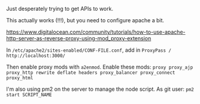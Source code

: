 Just desperately trying to get APIs to work.

This actually works (!!!), but you need to configure apache a bit.

https://www.digitalocean.com/community/tutorials/how-to-use-apache-http-server-as-reverse-proxy-using-mod_proxy-extension

In `/etc/apache2/sites-enabled/CONF-FILE.conf`, add in `ProxyPass / http://localhost:3000/`

Then enable proxy mods with `a2enmod`. Enable these mods: `proxy proxy_ajp proxy_http rewrite deflate headers proxy_balancer proxy_connect proxy_html`

I'm also using pm2 on the server to manage the node script. As git user: `pm2 start SCRIPT_NAME`

